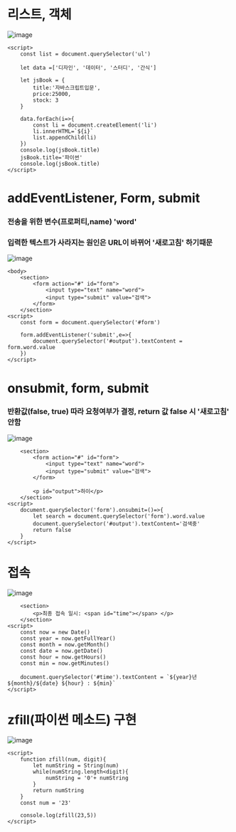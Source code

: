 # 리스트, 객체
![image](https://user-images.githubusercontent.com/30430227/125232590-e7f0c100-e317-11eb-8e6b-e09f81b06829.png)
```
<script>
    const list = document.querySelector('ul')

    let data =['디자인', '데이터', '스터디', '간식']

    let jsBook = {
        title:'자바스크립트입문',
        price:25000,
        stock: 3
    }

    data.forEach(i=>{
        const li = document.createElement('li')
        li.innerHTML=`${i}`
        list.appendChild(li)
    })
    console.log(jsBook.title)
    jsBook.title='파이썬'
    console.log(jsBook.title)
</script>
```

# addEventListener, Form, submit
### 전송을 위한 변수(프로퍼티,name) 'word' 
### 입력한 텍스트가 사라지는 원인은 URL이 바뀌어 '새로고침' 하기때문
![image](https://user-images.githubusercontent.com/30430227/125257363-4d54aa00-e338-11eb-93d5-6cdd18c9f154.png)
```
<body>
    <section>
        <form action="#" id="form">
            <input type="text" name="word">
            <input type="submit" value="검색">
        </form>
    </section>
<script>
    const form = document.querySelector('#form')

    form.addEventListener('submit',e=>{
        document.querySelector('#output').textContent = form.word.value
    })
</script>
```

# onsubmit, form, submit
### 반환값(false, true) 따라 요청여부가 결정, return 값 false 시 '새로고침' 안함
![image](https://user-images.githubusercontent.com/30430227/125261929-b0e0d680-e33c-11eb-9102-09ad13b8a67f.png)
```
    <section>
        <form action="#" id="form">
            <input type="text" name="word">
            <input type="submit" value="검색">
        </form>

        <p id="output">하이</p>
    </section>
<script>
    document.querySelector('form').onsubmit=()=>{
        let search = document.querySelector('form').word.value
        document.querySelector('#output').textContent='검색중'
        return false
    }
</script>
```
# 접속
![image](https://user-images.githubusercontent.com/30430227/125263526-11bcde80-e33e-11eb-8756-302615078679.png)
```
    <section>
        <p>최종 접속 일시: <span id="time"></span> </p>
    </section>
<script>
    const now = new Date()
    const year = now.getFullYear()
    const month = now.getMonth()
    const date = now.getDate()
    const hour = now.getHours()
    const min = now.getMinutes()

    document.querySelector('#time').textContent = `${year}년 ${month}/${date} ${hour} : ${min}`
</script>
```

# zfill(파이썬 메소드) 구현
![image](https://user-images.githubusercontent.com/30430227/125268738-f6a09d80-e342-11eb-9927-dc3ec0e4d5da.png)
```
<script>
    function zfill(num, digit){
        let numString = String(num)
        while(numString.length<digit){
            numString = '0'+ numString
        }
        return numString
    }
    const num = '23'

    console.log(zfill(23,5))
</script>
```


